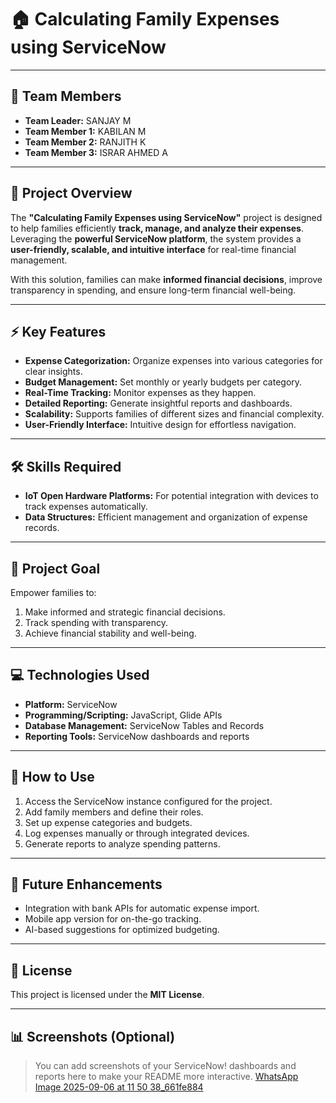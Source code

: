 # 🏠 Calculating Family Expenses using ServiceNow

---

## 👥 Team Members
- **Team Leader:** SANJAY M  
- **Team Member 1:** KABILAN M  
- **Team Member 2:** RANJITH K  
- **Team Member 3:** ISRAR AHMED A  

---

## 📌 Project Overview
The **"Calculating Family Expenses using ServiceNow"** project is designed to help families efficiently **track, manage, and analyze their expenses**. Leveraging the **powerful ServiceNow platform**, the system provides a **user-friendly, scalable, and intuitive interface** for real-time financial management.  

With this solution, families can make **informed financial decisions**, improve transparency in spending, and ensure long-term financial well-being.

---

## ⚡ Key Features
- **Expense Categorization:** Organize expenses into various categories for clear insights.  
- **Budget Management:** Set monthly or yearly budgets per category.  
- **Real-Time Tracking:** Monitor expenses as they happen.  
- **Detailed Reporting:** Generate insightful reports and dashboards.  
- **Scalability:** Supports families of different sizes and financial complexity.  
- **User-Friendly Interface:** Intuitive design for effortless navigation.  

---

## 🛠 Skills Required
- **IoT Open Hardware Platforms:** For potential integration with devices to track expenses automatically.  
- **Data Structures:** Efficient management and organization of expense records.  

---

## 🎯 Project Goal
Empower families to:  
1. Make informed and strategic financial decisions.  
2. Track spending with transparency.  
3. Achieve financial stability and well-being.  

---

## 💻 Technologies Used
- **Platform:** ServiceNow  
- **Programming/Scripting:** JavaScript, Glide APIs  
- **Database Management:** ServiceNow Tables and Records  
- **Reporting Tools:** ServiceNow dashboards and reports  

---

## 🚀 How to Use
1. Access the ServiceNow instance configured for the project.  
2. Add family members and define their roles.  
3. Set up expense categories and budgets.  
4. Log expenses manually or through integrated devices.  
5. Generate reports to analyze spending patterns.  

---

## 🔮 Future Enhancements
- Integration with bank APIs for automatic expense import.  
- Mobile app version for on-the-go tracking.  
- AI-based suggestions for optimized budgeting.  

---

## 📄 License
This project is licensed under the **MIT License**.

---

## 📊 Screenshots (Optional)
> You can add screenshots of your ServiceNow! dashboards and reports here to make your README more interactive.
[WhatsApp Image 2025-09-06 at 11 50 38_661fe884](https://github.com/user-attachments/assets/6ec23656-ab24-4f76-8072-64529b09f658)


